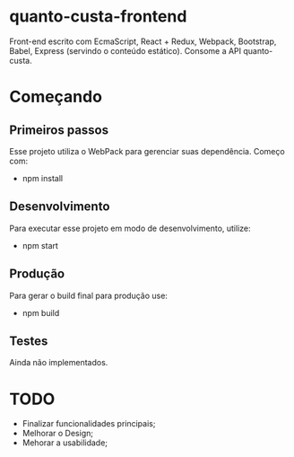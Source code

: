 # quanto-custa-frontend

Front-end escrito com EcmaScript, React + Redux, Webpack, Bootstrap, Babel, Express (servindo o conteúdo estático). Consome a API quanto-custa.

# Começando 

## Primeiros passos
Esse projeto utiliza o WebPack para gerenciar suas dependência. Começo com:
- npm install

## Desenvolvimento
Para executar esse projeto em modo de desenvolvimento, utilize:
- npm start

## Produção
Para gerar o build final para produção use:
- npm build

## Testes
Ainda não implementados.

# TODO 
- Finalizar funcionalidades principais;
- Melhorar o Design;
- Mehorar a usabilidade;

